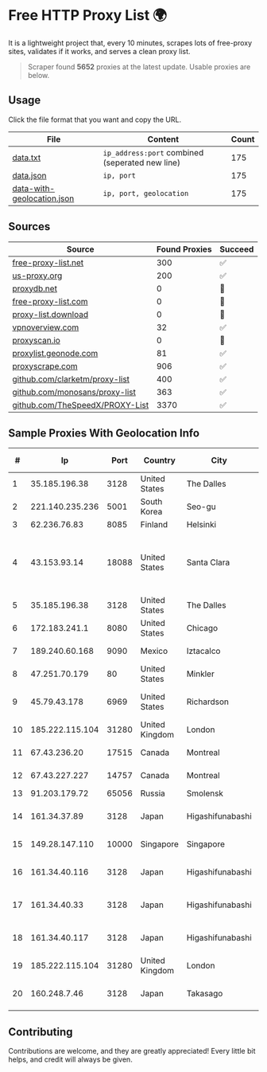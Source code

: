 
# Free HTTP Proxy List 🌍

It is a lightweight project that, every 10 minutes, scrapes lots of free-proxy sites, validates if it works, and serves a clean proxy list.


> Scraper found **5652** proxies at the latest update. Usable proxies are below.

## Usage

Click the file format that you want and copy the URL.


|File|Content|Count|
|----|-------|-----|
|[data.txt](https://raw.githubusercontent.com/themiralay/Proxy-List-World/master/data.txt)|`ip_address:port` combined (seperated new line)|175|
|[data.json](https://raw.githubusercontent.com/themiralay/Proxy-List-World/master/data.json)|`ip, port`|175|
|[data-with-geolocation.json](https://raw.githubusercontent.com/themiralay/Proxy-List-World/master/data-with-geolocation.json)|`ip, port, geolocation`|175|

## Sources

|Source|Found Proxies|Succeed|
|------|-------------|-------|
|[free-proxy-list.net](https://free-proxy-list.net)|300|✅|
|[us-proxy.org](https://www.us-proxy.org)|200|✅|
|[proxydb.net](http://proxydb.net)|0|🚫|
|[free-proxy-list.com](https://free-proxy-list.com/?page=&port=&type%5B%5D=http&type%5B%5D=https&up_time=0&search=Search)|0|🚫|
|[proxy-list.download](https://www.proxy-list.download/HTTP)|0|🚫|
|[vpnoverview.com](https://vpnoverview.com/privacy/anonymous-browsing/free-proxy-servers)|32|✅|
|[proxyscan.io](https://www.proxyscan.io)|0|🚫|
|[proxylist.geonode.com](https://proxylist.geonode.com/api/proxy-list?limit=300&page=1&sort_by=lastChecked&sort_type=desc&protocols=http,https)|81|✅|
|[proxyscrape.com](https://api.proxyscrape.com/v2/?request=displayproxies&protocol=http&timeout=10000&country=all&ssl=all&anonymity=all)|906|✅|
|[github.com/clarketm/proxy-list](https://raw.githubusercontent.com/clarketm/proxy-list/master/proxy-list-raw.txt)|400|✅|
|[github.com/monosans/proxy-list](https://raw.githubusercontent.com/monosans/proxy-list/main/proxies/http.txt)|363|✅|
|[github.com/TheSpeedX/PROXY-List](https://raw.githubusercontent.com/TheSpeedX/PROXY-List/master/http.txt)|3370|✅|


## Sample Proxies With Geolocation Info

|#|Ip|Port|Country|City|Internet Service Provider|
|-|--|----|-------|----|-------------------------|
|1|35.185.196.38|3128|United States|The Dalles|Google LLC|
|2|221.140.235.236|5001|South Korea|Seo-gu|SK Broadband Co Ltd|
|3|62.236.76.83|8085|Finland|Helsinki|DNA Oyj|
|4|43.153.93.14|18088|United States|Santa Clara|Shenzhen Tencent Computer Systems Company Limited|
|5|35.185.196.38|3128|United States|The Dalles|Google LLC|
|6|172.183.241.1|8080|United States|Chicago|Microsoft|
|7|189.240.60.168|9090|Mexico|Iztacalco|Uninet S.A. de C.V.|
|8|47.251.70.179|80|United States|Minkler|Alibaba Cloud LLC|
|9|45.79.43.178|6969|United States|Richardson|Akamai Technologies, Inc.|
|10|185.222.115.104|31280|United Kingdom|London|Netwise Hosting Ltd|
|11|67.43.236.20|17515|Canada|Montreal|GloboTech Communications|
|12|67.43.227.227|14757|Canada|Montreal|GloboTech Communications|
|13|91.203.179.72|65056|Russia|Smolensk|MAN net Ltd.|
|14|161.34.37.89|3128|Japan|Higashifunabashi|NTT PC Communications, Inc.|
|15|149.28.147.110|10000|Singapore|Singapore|The Constant Company|
|16|161.34.40.116|3128|Japan|Higashifunabashi|NTT PC Communications, Inc.|
|17|161.34.40.33|3128|Japan|Higashifunabashi|NTT PC Communications, Inc.|
|18|161.34.40.117|3128|Japan|Higashifunabashi|NTT PC Communications, Inc.|
|19|185.222.115.104|31280|United Kingdom|London|Netwise Hosting Ltd|
|20|160.248.7.46|3128|Japan|Takasago|NTT PC Communications, Inc.|



## Contributing

Contributions are welcome, and they are greatly appreciated! Every
little bit helps, and credit will always be given.

